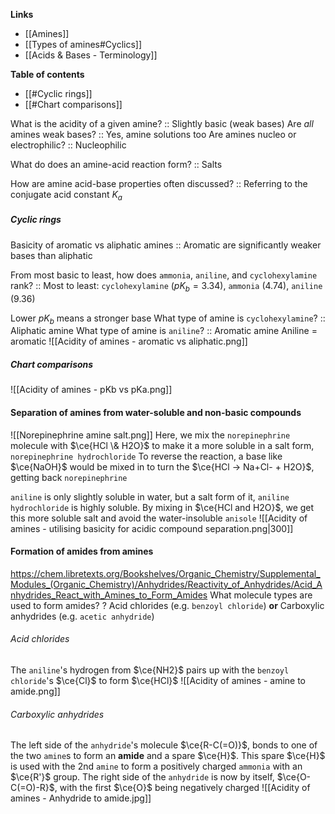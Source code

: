 **Links**
- [[Amines]] 
- [[Types of amines#Cyclics]]
- [[Acids & Bases - Terminology]] 

**Table of contents**
- [[#Cyclic rings]]
- [[#Chart comparisons]]

What is the acidity of a given amine? :: Slightly basic (weak bases)
Are *all* amines weak bases? :: Yes, amine solutions too
Are amines nucleo or electrophilic? :: Nucleophilic

What do does an amine-acid reaction form? :: Salts

How are amine acid-base properties often discussed? :: Referring to the conjugate acid constant $K_{a}$


##### Cyclic rings
Basicity of aromatic vs aliphatic amines :: Aromatic are significantly weaker bases than aliphatic

From most basic to least, how does `ammonia`, `aniline`, and `cyclohexylamine` rank? :: Most to least: `cyclohexylamine` ($pK_{b}=3.34$), `ammonia` ($4.74$), `aniline` ($9.36$)

Lower $pK_{b}$ means a stronger base 
What type of amine is `cyclohexylamine`? :: Aliphatic amine
What type of amine is `aniline`? :: Aromatic amine
Aniline = aromatic
![[Acidity of amines - aromatic vs aliphatic.png]]
##### Chart comparisons
![[Acidity of amines - pKb vs pKa.png]]

#### Separation of amines from water-soluble and non-basic compounds
![[Norepinephrine amine salt.png]]
Here, we mix the `norepinephrine` molecule with $\ce{HCl \& H2O}$ to make it a more soluble in a salt form, `norepinephrine hydrochloride`
To reverse the reaction, a base like $\ce{NaOH}$ would be mixed in to turn the $\ce{HCl -> Na+Cl- + H2O}$, getting back `norepinephrine`


`aniline` is only slightly soluble in water, but a salt form of it, `aniline hydrochloride` is highly soluble.
By mixing in $\ce{HCl and H2O}$, we get this more soluble salt and avoid the water-insoluble `anisole`
![[Acidity of amines - utilising basicity for acidic compound separation.png|300]]



#### Formation of amides from amines
https://chem.libretexts.org/Bookshelves/Organic_Chemistry/Supplemental_Modules_(Organic_Chemistry)/Anhydrides/Reactivity_of_Anhydrides/Acid_Anhydrides_React_with_Amines_to_Form_Amides
What molecule types are used to form amides?
?
Acid chlorides (e.g. `benzoyl chloride`) **or**
Carboxylic anhydrides (e.g. `acetic anhydride`)

###### Acid chlorides
The `aniline`'s hydrogen from $\ce{NH2}$ pairs up with the `benzoyl chloride`'s $\ce{Cl}$ to form $\ce{HCl}$
![[Acidity of amines - amine to amide.png]]
###### Carboxylic anhydrides
The left side of the `anhydride`'s molecule $\ce{R-C(=O)}$, bonds to one of the two `amine`s to form an **amide** and a spare $\ce{H}$.
This spare $\ce{H}$ is used with the 2nd `amine` to form a positively charged `ammonia` with an $\ce{R'}$ group.
The right side of the `anhydride` is now by itself, $\ce{O-C(=O)-R}$, with the first $\ce{O}$ being negatively charged
![[Acidity of amines - Anhydride to amide.jpg]]